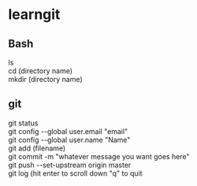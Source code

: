 # learngit
## Bash
ls<br>
cd (directory name)<br>
mkdir (directory name)<br>
## git
git status<br>
git config --global user.email "email"<br>
git config --global user.name "Name"<br>
git add (filename)<br>
git commit -m "whatever message you want goes here"<br>
git push --set-upstream origin master<br>
git log (hit enter to scroll down "q" to quit<br>
